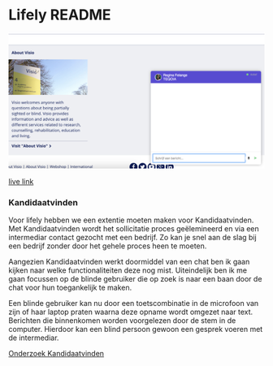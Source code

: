 # Lifely README

![afbeelding van de chat](./img/app.png)

[live link](https://lifelyvoicechat.herokuapp.com/)

### Kandidaatvinden

Voor lifely hebben we een extentie moeten maken voor Kandidaatvinden. Met Kandidaatvinden wordt het sollicitatie proces geëlemineerd en via een intermediar contact gezocht met een bedrijf. Zo kan je snel aan de slag bij een bedrijf zonder door het gehele proces heen te moeten.

Aangezien Kandidaatvinden werkt doormiddel van een chat ben ik gaan kijken naar welke functionaliteiten deze nog mist. Uiteindelijk ben ik me gaan focussen op de blinde gebruiker die op zoek is naar een baan door de chat voor hun toegankelijk te maken.

Een blinde gebruiker kan nu door een toetscombinatie in de microfoon van zijn of haar laptop praten waarna deze opname wordt omgezet naar text. Berichten die binnenkomen worden voorgelezen door de stem in de computer. Hierdoor kan een blind persoon gewoon een gesprek voeren met de intermediar.

[Onderzoek Kandidaatvinden](./Onderzoek.md)
